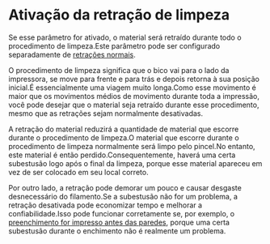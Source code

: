 Ativação da retração de limpeza
====
Se esse parâmetro for ativado, o material será retraído durante todo o procedimento de limpeza.Este parâmetro pode ser configurado separadamente de [retrações normais](../Travel/retraction_nable.md).

O procedimento de limpeza significa que o bico vai para o lado da impressora, se move para frente e para trás e depois retorna à sua posição inicial.É essencialmente uma viagem muito longa.Como esse movimento é maior que os movimentos médios de movimento durante toda a impressão, você pode desejar que o material seja retraído durante esse procedimento, mesmo que as retrações sejam normalmente desativadas.

A retração do material reduzirá a quantidade de material que escorre durante o procedimento de limpeza.O material que escorre durante o procedimento de limpeza normalmente será limpo pelo pincel.No entanto, este material é então perdido.Consequentemente, haverá uma certa subestusão logo após o final da limpeza, porque esse material apareceu em vez de ser colocado em seu local correto.

Por outro lado, a retração pode demorar um pouco e causar desgaste desnecessário do filamento.Se a subestusão não for um problema, a retração desativada pode economizar tempo e melhorar a confiabilidade.Isso pode funcionar corretamente se, por exemplo, o [preenchimento for impresso antes das paredes](../preenchimento/refill_before_walls.md), porque uma certa subestusão durante o enchimento não é realmente um problema.